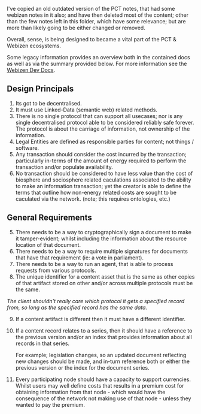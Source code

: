 
I've copied an old outdated version of the PCT notes, that had some webizen notes in it also; and have then deleted most of the content; other than the few notes left in this folder, which have some relevance; but are more than likely going to be either changed or removed. 

Overall, sense, is being designed to became a vital part of the PCT & Webizen ecosystems.

Some legacy information provides an overview both in the contained docs as well as via the summary provided below.  For more information see the [Webizen Dev Docs](https://devdocs.webizen.org/).


## Design Principals

1. Its got to be decentralised.  
2. It must use Linked-Data (semantic web) related methods.
3. There is no single protocol that can support all usecases; nor is any single decentralised protocol able to be considered reliably safe forever.  The protocol is about the carriage of information, not ownership of the information. 
4. Legal Entities are defined as responsible parties for content; not things / software. 
5. Any transaction should consider the cost incurred by the transaction; particularly in-terms of the amount of energy required to perform the transaction and/or populate availability.
6. No transaction should be considered to have less value than the cost of biosphere and sociosphere related caculations associated to the ability to make an information transaction; yet the creator is able to define the terms that outline how non-energy related costs are sought to be caculated via the network.  (note; this requires ontologies, etc.)

## General Requirements

5.  There needs to be a way to cryptographically sign a document to make it tamper-evident; whilst including the information about the resource location of that document.
6.  There needs to be a way to require multiple signatures for documents that have that requirement (ie: a vote in parliament).
7.  There needs to be a way to run an agent, that is able to process requests from various protocols.
8.  The unique identifier for a content asset that is the same as other copies of that artifact stored on other and/or across multiple protocols must be the same.  
   
   *The client shouldn't really care which protocol it gets a specified record from, so long as the specified record has the same data.*
   
9.  If a content artifact is different then it must have a different identifier.
10. If a content record relates to a series, then it should have a reference to the previous version and/or an index that provides information about all records in that series.
    
    For example; legislation changes, so an updated document reflecting new changes should be made, and in-turn reference both or either the previous version or the index for the document series. 
    
11. Every participating node should have a capacity to support currencies. 
     Whilst users may well define costs that results in a premium cost for obtaining information from that node - which would have the consequence of the network not making use of that node - unless they wanted to pay the premium. 

